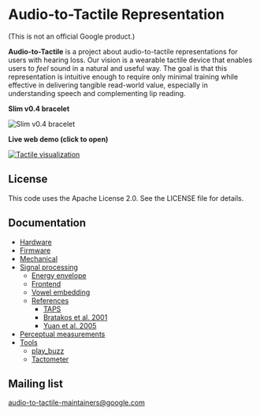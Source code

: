 # Audio-to-Tactile Representation

(This is not an official Google product.)

**Audio-to-Tactile** is a project about audio-to-tactile representations for
users with hearing loss. Our vision is a wearable tactile device that enables
users to *feel* sound in a natural and useful way. The goal is that this
representation is intuitive enough to require only minimal training while
effective in delivering tangible read-world value, especially in
understanding speech and complementing lip reading.

**Slim v0.4 bracelet**

![Slim v0.4 bracelet](extras/doc/slim_v0.4.jpg)

**Live web demo (click to open)**

[![Tactile visualization](extras/doc/tactile_visualization.gif)](https://google.github.io/audio-to-tactile/demo/tactile_processor.html)


## License
This code uses the Apache License 2.0. See the LICENSE file for details.


## Documentation

* [Hardware](extras/doc/hardware/index.md)
* [Firmware](extras/doc/firmware/index.md)
* [Mechanical](extras/doc/mechanical/index.md)
* [Signal processing](extras/doc/signal_processing/index.md)
  * [Energy envelope](extras/doc/signal_processing/energy_envelope/index.md)
  * [Frontend](extras/doc/signal_processing/frontend/index.md)
  * [Vowel embedding](extras/doc/signal_processing/vowel_embedding/index.md)
  * [References](extras/doc/signal_processing/references/index.md)
      * [TAPS](extras/doc/signal_processing/references/taps/index.md)
      * [Bratakos et al. 2001](extras/doc/signal_processing/references/bratakos2001/index.md)
      * [Yuan et al. 2005](extras/doc/signal_processing/references/yuan2005/index.md)
* [Perceptual measurements](extras/doc/perceptual_measurements/index.md)
* [Tools](extras/doc/tools/index.md)
  * [play_buzz](extras/doc/tools/play_buzz/index.md)
  * [Tactometer](extras/doc/tools/tactometer/index.md)


## Mailing list
audio-to-tactile-maintainers@google.com
